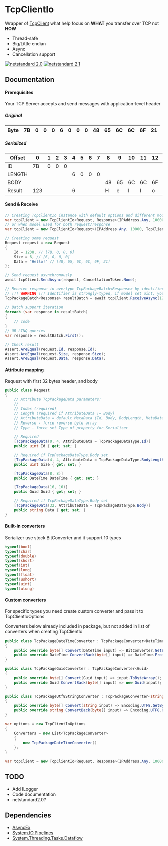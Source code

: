 # TcpClientIo
Wrapper of [TcpClient](https://github.com/dotnet/runtime/blob/c7a246c000747ec728ac862b7a503348b103df0e/src/libraries/System.Net.Sockets/src/System/Net/Sockets/TCPClient.cs "Source Code dotnet/corefx/TCPClient.cs") what help focus on **WHAT** you transfer over TCP not **HOW**

- Thread-safe
- Big/Little endian
- Async
- Cancellation support

[![netstandard 2.0](https://img.shields.io/badge/netstandard-2.0-red.svg?style=for-the-badge&logo=appveyor)](https://docs.microsoft.com/en-us/dotnet/standard/net-standard)
[![netstandard 2.1](https://img.shields.io/badge/netstandard-2.1-green.svg?style=for-the-badge&logo=appveyor)](https://docs.microsoft.com/en-us/dotnet/standard/net-standard) 
## Documentation
#### Prerequisites
Your TCP Server accepts and send messages with application-level header

##### Original
| Byte | 7B | 0 | 0 | 0 | 6 | 0 | 0 | 0 | 48 | 65 | 6C | 6C | 6F | 21 |
|------|----|---|---|---|---|---|---|---|----|----|----|----|----|----|
##### Serialized
| Offset         | 0  | 1 | 2 | 3 | 4 | 5 | 6 | 7 | 8  | 9  | 10 | 11 | 12 | 13 |
|---------------|----|---|---|---|---|---|---|---|----|----|----|----|----|----|
| ID            | 7B | 0 | 0 | 0 |   |   |   |   |    |    |    |    |    |    |
| LENGTH        |    |   |   |   | 6 | 0 | 0 | 0 |    |    |    |    |    |    |
| BODY          |    |   |   |   |   |   |   |   | 48 | 65 | 6C | 6C | 6F | 21 |
| Result        | 123 |  |   |   | 6 |   |   |   |  H |  e |  l |  l |  o |  ! |
#### Send & Receive
```c#
// Creating TcpClientIo instance with default options and different models of request/response
var tcpClient = new TcpClientIo<Request, Response>(IPAddress.Any, 10000, TcpClientIoOptions.Default);
// or when model used for both request/response
var tcpClient = new TcpClientIo<Request>(IPAddress.Any, 10000, TcpClientIoOptions.Default);

// Creating some request
Request request = new Request
{
    Id = 123U, // [7B, 0, 0, 0]
    Size = 6, // [6, 0, 0, 0]
    Data = "Hello!" // [48, 65, 6C, 6C, 6F, 21]
};

// Send request asynchronously
await tcpClient.SendAsync(request, CancellationToken.None);

// Receive response in overtype TcpPackageBatch<Response> by identifier asynchronously
// !!! WARNING !!! Identifier is strongly-typed, if model set uint, you must pass it uint too
TcpPackageBatch<Response> resultBatch = await tcpClient.ReceiveAsync(123U, CancellationToken.None);

// Batch support iteration
foreach (var response in resultBatch)
{
    // code
}
// OR LINQ queries
var response = resultBatch.First();

// Check result
Assert.AreEqual(request.Id, response.Id);
Assert.AreEqual(request.Size, response.Size);
Assert.AreEqual(request.Data, response.Data);
```
#### Attribute mapping
Request with first 32 bytes header, and body
```c#
public class Request
{
    // Attribute TcpPackageData parameters:
    //
    // Index (required)
    // Length (required if AttributeData != Body)
    // AttributeData = default MetaData (Id, Body, BodyLength, MetaData)
    // Reverse - force reverse byte array
    // Type - force set Type of property for Serializer

    // Required
    [TcpPackageData(0, 4, AttributeData = TcpPackageDataType.Id)]
    public uint Id { get; set; }

    // Required if TcpPackageDataType.Body set
    [TcpPackageData(4, 4, AttributeData = TcpPackageDataType.BodyLength)]
    public uint Size { get; set; }

    [TcpPackageData(8, 8)]
    public DateTime DateTime { get; set; }

    [TcpPackageData(16, 16)]
    public Guid Guid { get; set; }

    // Required if TcpPackageDataType.Body set
    [TcpPackageData(32, AttributeData = TcpPackageDataType.Body)]
    public string Data { get; set; }
}
```
#### Built-in converters
Serializer use stock BitConverter and it support 10 types
```c#
typeof(bool)
typeof(char)
typeof(double)
typeof(short)
typeof(int)
typeof(long)
typeof(float)
typeof(ushort)
typeof(uint)
typeof(ulong)
```
#### Custom converters
For specific types you need create custom converter and pass it to TcpClientIoOptions

Converters below already included in package, but not added in list of converters when creating TcpClientIo
```c#
public class TcpPackageDateTimeConverter : TcpPackageConverter<DateTime>
{
    public override byte[] Convert(DateTime input) => BitConverter.GetBytes(input.ToBinary());
    public override DateTime ConvertBack(byte[] input) => DateTime.FromBinary(BitConverter.ToInt64(input));
}

public class TcpPackageGuidConverter : TcpPackageConverter<Guid>
{
    public override byte[] Convert(Guid input) => input.ToByteArray();
    public override Guid ConvertBack(byte[] input) => new Guid(input);
}

public class TcpPackageUtf8StringConverter : TcpPackageConverter<string>
{
    public override byte[] Convert(string input) => Encoding.UTF8.GetBytes(input);
    public override string ConvertBack(byte[] input) => Encoding.UTF8.GetString(input);
}
```
```c#
var options = new TcpClientIoOptions
{
    Converters = new List<TcpPackageConverter>
    {
        new TcpPackageDateTimeConverter()
    };
}

var tcpClient = new TcpClientIo<Request, Response>(IPAddress.Any, 10000, options);
```
## TODO
 - Add ILogger
 - Code documentation
 - netstandard2.0?
## Dependencies
* [AsyncEx](https://github.com/StephenCleary/AsyncEx)
* [System.IO.Pipelines](https://github.com/dotnet/runtime/tree/master/src/libraries/System.IO.Pipelines)
* [System.Threading.Tasks.Dataflow](https://github.com/dotnet/runtime/tree/master/src/libraries/System.Threading.Tasks.Dataflow)